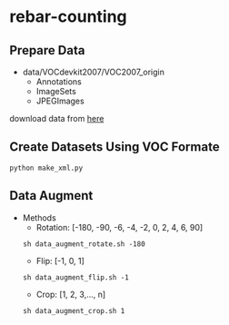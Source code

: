 # rebar-counting


## Prepare Data
	
- data/VOCdevkit2007/VOC2007_origin
	- Annotations
	- ImageSets
	- JPEGImages
	
download data from [here](https://pan.baidu.com/s/1NxACM1coAXthmXizXKyhow?errno=0&errmsg=Auth%20Login%20Sucess&&bduss=&ssnerror=0&traceid=#list/path=%2Fgithub%2Fpublic%2Frebar-counting&parentPath=%2Fgithub/VOCdevkit.zip)

## Create Datasets Using VOC Formate
```
python make_xml.py
```

## Data Augment
- Methods
	- Rotation: [-180, -90, -6, -4, -2, 0, 2, 4, 6, 90]
	```
	sh data_augment_rotate.sh -180
	```
	- Flip: [-1, 0, 1]
	```
	sh data_augment_flip.sh -1
	```
	- Crop: [1, 2, 3,..., n]
	```
	sh data_augment_crop.sh 1
	```